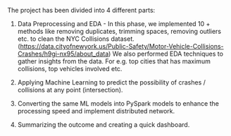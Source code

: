 The project has been divided into 4 different parts:
1) Data Preprocessing and EDA - In this phase, we implemented 10 + methods like removing duplicates, trimming spaces, removing outliers etc. to clean the NYC Collisions dataset. (https://data.cityofnewyork.us/Public-Safety/Motor-Vehicle-Collisions-Crashes/h9gi-nx95/about_data)
   We also performed EDA techniques to gather insights from the data. For e.g. top cities that has maximum collisions, top vehicles involved etc.

2) Applying Machine Learning to predict the possibility of crashes / collisions at any point (intersection).

3) Converting the same ML models into PySpark models to enhance the processing speed and implement distributed network.

4) Summarizing the outcome and creating a quick dashboard. 

